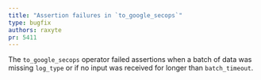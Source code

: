 ```yaml
---
title: "Assertion failures in `to_google_secops`"
type: bugfix
authors: raxyte
pr: 5411
---
```


The `to_google_secops` operator failed assertions when a batch of data was
missing `log_type` or if no input was received for longer than `batch_timeout`.
